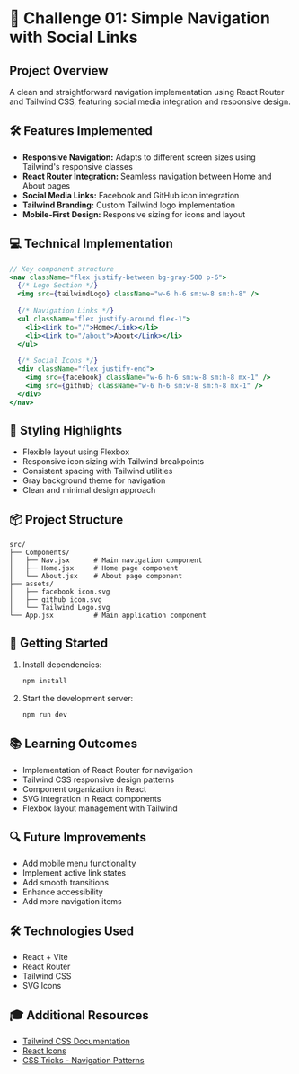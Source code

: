 # 🎯 Challenge 01: Simple Navigation with Social Links

## Project Overview
A clean and straightforward navigation implementation using React Router and Tailwind CSS, featuring social media integration and responsive design.

## 🛠️ Features Implemented
- **Responsive Navigation:** Adapts to different screen sizes using Tailwind's responsive classes
- **React Router Integration:** Seamless navigation between Home and About pages
- **Social Media Links:** Facebook and GitHub icon integration
- **Tailwind Branding:** Custom Tailwind logo implementation
- **Mobile-First Design:** Responsive sizing for icons and layout

## 💻 Technical Implementation
```jsx
// Key component structure
<nav className="flex justify-between bg-gray-500 p-6">
  {/* Logo Section */}
  <img src={tailwindLogo} className="w-6 h-6 sm:w-8 sm:h-8" />
  
  {/* Navigation Links */}
  <ul className="flex justify-around flex-1">
    <li><Link to="/">Home</Link></li>
    <li><Link to="/about">About</Link></li>
  </ul>
  
  {/* Social Icons */}
  <div className="flex justify-end">
    <img src={facebook} className="w-6 h-6 sm:w-8 sm:h-8 mx-1" />
    <img src={github} className="w-6 h-6 sm:w-8 sm:h-8 mx-1" />
  </div>
</nav>
```

## 🎨 Styling Highlights
- Flexible layout using Flexbox
- Responsive icon sizing with Tailwind breakpoints
- Consistent spacing with Tailwind utilities
- Gray background theme for navigation
- Clean and minimal design approach

## 📦 Project Structure
```
src/
├── Components/
│   ├── Nav.jsx      # Main navigation component
│   ├── Home.jsx     # Home page component
│   └── About.jsx    # About page component
├── assets/
│   ├── facebook icon.svg
│   ├── github icon.svg
│   └── Tailwind Logo.svg
└── App.jsx          # Main application component
```

## 🚀 Getting Started
1. Install dependencies:
   ```bash
   npm install
   ```
2. Start the development server:
   ```bash
   npm run dev
   ```

## 📚 Learning Outcomes
- Implementation of React Router for navigation
- Tailwind CSS responsive design patterns
- Component organization in React
- SVG integration in React components
- Flexbox layout management with Tailwind

## 🔍 Future Improvements
- Add mobile menu functionality
- Implement active link states
- Add smooth transitions
- Enhance accessibility
- Add more navigation items

## 🛠️ Technologies Used
- React + Vite
- React Router
- Tailwind CSS
- SVG Icons

## 🎓 Additional Resources
- [Tailwind CSS Documentation](https://tailwindcss.com/docs)
- [React Icons](https://react-icons.github.io/react-icons)
- [CSS Tricks - Navigation Patterns](https://css-tricks.com/navigation-patterns)
